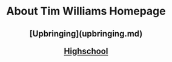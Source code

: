 <div align="center">
  <h1>About Tim Williams Homepage</h1>


<h2>[Upbringing](upbringing.md)

[Highschool](highschool.md)</h2>
</div>

##
